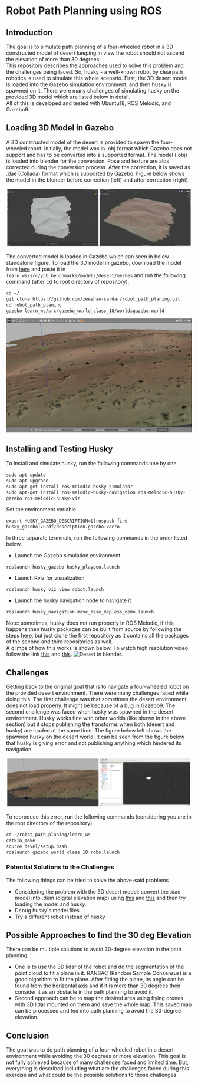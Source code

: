 # Robot Path Planning using ROS

## Introduction
The goal is to simulate path planning of a four-wheeled robot in a 3D constructed model of desert keeping in view the robot should not ascend the elevation of more than 30 degrees.  
This repository describes the approaches used to solve this problem and the challenges being faced. So, husky - a well-known robot by clearpath robotics is used to simulate this whole scenario. First, the 3D desert model is loaded into the Gazebo simulation environment, and then husky is spawned on it. There were many challenges of simulating husky on the provided 3D model which are listed below in detail.  
All of this is developed and tested with Ubuntu18, ROS Melodic, and Gazebo9.

## Loading 3D Model in Gazebo
A 3D constructed model of the desert is provided to spawn the four-wheeled robot. Initially, the model was in .obj format which Gazebo does not support and has to be converted into a supported format. The model (.obj) is loaded into blender for the conversion. Pose and texture are alos corrected during the conversion process. After the correction, it is saved as .dae (Collada) format which is supported by Gazebo. Figure below shows the model in the blender before correction (left) and after correction (right). 

![Desert in blender.](./figures/blender_desert_collage.png)


The converted model is loaded in Gazebo which can seen in below standalone figure. To load the 3D model in gazebo, download the model from [here](https://drive.google.com/file/d/14egVJ8wagyBQwYHa2XO-8x4nkNHYniql/view?usp=sharing) and paste it in `learn_ws/src/ycb_benchmarks/models/desert/meshes` and run the following command (after cd to root directory of repository).
```
cd ~/
git clone https://github.com/zeeshan-sardar/robot_path_planing.git
cd robot_path_planing
gazebo learn_ws/src/gazebo_world_class_18/worldsgazebo.world 
```


![Desert in blender.](./figures/desert_gazebo.png)

## Installing and Testing Husky
To install and simulate husky, run the following commands one by one.
```
sudo apt update
sudo apt upgrade
sudo apt-get install ros-melodic-husky-simulator
sudo apt-get install ros-melodic-husky-navigation ros-melodic-husky-gazebo ros-melodic-husky-viz
```
Set the environment variable
```
export HUSKY_GAZEBO_DESCRIPTION=$(rospack find husky_gazebo)/urdf/description.gazebo.xacro
```
In three separate terminals, run the following commands in the order listed below.
- Launch the Gazebo simulation environment
```
roslaunch husky_gazebo husky_playpen.launch
```
- Launch Rviz for visualization
```
roslaunch husky_viz view_robot.launch
```

- Launch the husky navigation node to navigate it
```
roslaunch husky_navigation move_base_mapless_demo.launch
```

Note: sometimes, husky does not run properly in ROS Melodic, if this happens then husky packages can be built from source by following the steps [here](https://answers.ros.org/question/256756/how-to-install-husky-simulator-in-kinetic/), but just clone the first repository as it contains all the packages of the second and third repositories as well.  
A glimps of how this works is shown below. To watch high resolution video follow the link [this](https://youtu.be/2wyo-RTvQVg) and [this](https://youtu.be/XJE7356JK8o).
![Desert in blender.](./figures/Kazam_screencast_00002.gif)

## Challenges
Getting back to the original goal that is to navigate a four-wheeled robot on the provided desert environment. There were many challenges faced while doing this. The first challenge was that sometimes the desert environment does not load properly. It might be because of a bug in Gazebo9. The second challenge was faced when husky was spawned in the desert environment. Husky works fine with other worlds (like shown in the above section) but it stops publishing the transforms when both (desert and husky) are loaded at the same time. The figure below left shows the spawned husky on the desert world. It can be seen from the figure below that husky is giving error and not publishing anything which hindered its navigation. 


![Desert husky](./figures/huskt_desert_collage.jpg)

To reproduce this error, run the following commands (considering you are in the root directory of the repository).
```
cd ~/robot_path_planing/learn_ws
catkin_make
source devel/setup.bash
roslaunch gazebo_world_class_18 robo.launch 
```


### Potential Solutions to the Challenges
The following things can be tried to solve the above-said problems
- Considering the problem with the 3D desert model: convert the .dae model into .dem (digital elevation map) using [this](http://gazebosim.org/tutorials/?tut=dem) and [this](https://gis.stackexchange.com/questions/110492/how-to-extract-dem-digital-elevation-model-from-3d-model) and then try loading the model and husky.
- Debug husky's model files
- Try a different robot instead of husky


## Possible Approaches to find the 30 deg Elevation
There can be multiple solutions to avoid 30-degree elevation in the path planning.
- One is to use the 3D lidar of the robot and do the segmentation of the point cloud to fit a plane in it. RANSAC (Random Sample Consensus) is a good algorithm to fit the plane. After fitting the plane, its angle can be found from the horizontal axis and if it is more than 30 degrees then consider it as an obstacle in the path planning to avoid it.
- Second approach can be to map the desired area using flying drones with 3D lidar mounted on them and save the whole map. This saved map can be processed and fed into path planning to avoid the 30-degree elevation. 

## Conclusion
The goal was to do path planning of a four-wheeled robot in a desert environment while avoiding the 30 degrees or more elevation. This goal is not fully achieved because of many challenges faced and limited time. But, everything is described including what are the challenges faced during this exercise and what could be the possible solutions to those challenges. 
